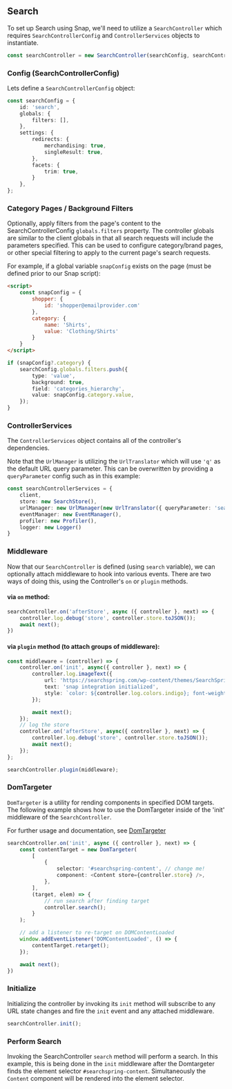 <h2 id="SearchTypicalUsage">Search</h2>

To set up Search using Snap, we'll need to utilize a `SearchController` which requires `SearchControllerConfig` and `ControllerServices` objects to instantiate.
```typescript
const searchController = new SearchController(searchConfig, searchControllerServices);
```
### Config (SearchControllerConfig)
Lets define a `SearchControllerConfig` object:
```typescript
const searchConfig = {
	id: 'search',
	globals: {
		filters: [],
	},
	settings: {
		redirects: {
			merchandising: true,
			singleResult: true,
		},
		facets: {
			trim: true,
		}
	},
};
```


### Category Pages / Background Filters
Optionally, apply filters from the page's content to the SearchControllerConfig `globals.filters` property. The controller globals are similar to the client globals in that all search requests will include the parameters specified. This can be used to configure category/brand pages, or other special filtering to apply to the current page's search requests.

For example, if a global variable `snapConfig` exists on the page (must be defined prior to our Snap script):

```html
<script>
	const snapConfig = {
		shopper: {
			id: 'shopper@emailprovider.com'
		},
		category: {
			name: 'Shirts',
			value: 'Clothing/Shirts'
		}
	}
</script>
```

```typescript
if (snapConfig?.category) {
	searchConfig.globals.filters.push({
		type: 'value',
		background: true,
		field: 'categories_hierarchy',
		value: snapConfig.category.value,
	});
}
```


### ControllerServices
The `ControllerServices` object contains all of the controller's dependencies.

Note that the `UrlManager` is utilizing the `UrlTranslator` which will use `'q'` as the default URL query parameter. This can be overwritten by providing a `queryParameter` config such as in this example:

```typescript
const searchControllerServices = {
	client,
	store: new SearchStore(),
	urlManager: new UrlManager(new UrlTranslator({ queryParameter: 'search_query' }), reactLinker),
	eventManager: new EventManager(),
	profiler: new Profiler(),
	logger: new Logger()
}
```

<h3 id="SearchMiddleware">Middleware</h3>

Now that our `SearchController` is defined (using `search` variable), we can optionally attach middleware to hook into various events. There are two ways of doing this, using the Controller's `on` or `plugin` methods.

#### via `on` method:

```typescript
searchController.on('afterStore', async ({ controller }, next) => {
	controller.log.debug('store', controller.store.toJSON());
	await next();
})
```

#### via `plugin` method (to attach groups of middleware):

```typescript
const middleware = (controller) => {
	controller.on('init', async({ controller }, next) => {
		controller.log.imageText({
			url: 'https://searchspring.com/wp-content/themes/SearchSpring-Theme/dist/images/favicons/favicon.svg',
			text: 'snap integration initialized',
			style: `color: ${controller.log.colors.indigo}; font-weight: bold;`,
		});

		await next();
	});
	// log the store
	controller.on('afterStore', async({ controller }, next) => {
		controller.log.debug('store', controller.store.toJSON());
		await next();
	});
};

searchController.plugin(middleware);
```

<h3 id="SearchDomTargeter">DomTargeter</h3>

`DomTargeter` is a utility for rending components in specified DOM targets. The following example shows how to use the DomTargeter inside of the 'init' middleware of the `SearchController`.

For further usage and documentation, see [DomTargeter](https://github.com/searchspring/snap/tree/main/packages/snap-toolbox/src/DomTargeter)

```typescript
searchController.on('init', async ({ controller }, next) => {
	const contentTarget = new DomTargeter(
		[
			{
				selector: '#searchspring-content', // change me!
				component: <Content store={controller.store} />,
			},
		],
		(target, elem) => {
			// run search after finding target
			controller.search();
		}
	);

	// add a listener to re-target on DOMContentLoaded
	window.addEventListener('DOMContentLoaded', () => {
		contentTarget.retarget();
	});

	await next();
})
```

### Initialize
Initializing the controller by invoking its `init` method will subscribe to any URL state changes and fire the `init` event and any attached middleware.

```typescript
searchController.init();
```

### Perform Search

Invoking the SearchController `search` method will perform a search. In this example, this is being done in the `init` middleware after the Domtargeter finds the element selector `#searchspring-content`. Simultaneously the `Content` component will be rendered into the element selector.
